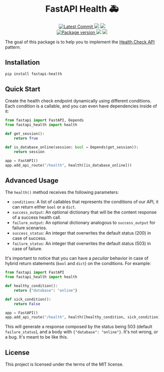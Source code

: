 <h1 align="center">
    <strong>FastAPI Health 🚑️</strong>
</h1>
<p align="center">
    <a href="https://github.com/Kludex/fastapi-health" target="_blank">
        <img src="https://img.shields.io/github/last-commit/Kludex/fastapi-health" alt="Latest Commit">
    </a>
        <img src="https://img.shields.io/github/workflow/status/Kludex/fastapi-health/Test">
        <img src="https://img.shields.io/codecov/c/github/Kludex/fastapi-health">
    <br />
    <a href="https://pypi.org/project/fastapi-health" target="_blank">
        <img src="https://img.shields.io/pypi/v/fastapi-health" alt="Package version">
    </a>
    <img src="https://img.shields.io/pypi/pyversions/fastapi-health">
    <img src="https://img.shields.io/github/license/Kludex/fastapi-health">
</p>

The goal of this package is to help you to implement the [Health Check API](https://microservices.io/patterns/observability/health-check-api.html) pattern.

## Installation

``` bash
pip install fastapi-health
```

## Quick Start

Create the health check endpoint dynamically using different conditions. Each condition is a
callable, and you can even have dependencies inside of it:

```python
from fastapi import FastAPI, Depends
from fastapi_health import health

def get_session():
    return True

def is_database_online(session: bool = Depends(get_session)):
    return session

app = FastAPI()
app.add_api_route("/health", health([is_database_online]))
```

## Advanced Usage

The `health()` method receives the following parameters:
- `conditions`: A list of callables that represents the conditions of our API, it can return either `bool` or a `dict`.
- `success_output`: An optional dictionary that will be the content response of a success health call.
- `failure_output`: An optional dictionary analogous to `success_output` for failure scenarios.
- `success_status`: An integer that overwrites the default status (200) in case of success.
- `failure_status`: An integer that overwrites the default status (503) in case of failure.

It's important to notice that you can have a _peculiar_ behavior in case of hybrid return statements (`bool` and `dict`) on the conditions.
For example:

``` Python
from fastapi import FastAPI
from fastapi_health import health

def healthy_condition():
    return {"database": "online"}

def sick_condition():
    return False

app = FastAPI()
app.add_api_route("/health", health([healthy_condition, sick_condition]))
```

This will generate a response composed by the status being 503 (default `failure_status`), and a body with `{"database": "online"}`.
It's not wrong, or a bug. It's meant to be like this.

## License

This project is licensed under the terms of the MIT license.
